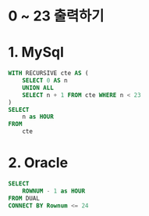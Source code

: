 # 0 ~ 23 출력하기

# 1. MySql
```sql
WITH RECURSIVE cte AS (
    SELECT 0 AS n
    UNION ALL
    SELECT n + 1 FROM cte WHERE n < 23
)
SELECT 
    n as HOUR 
FROM 
    cte
```

# 2. Oracle
```sql
SELECT 
    ROWNUM - 1 as HOUR
FROM DUAL
CONNECT BY Rownum <= 24
```